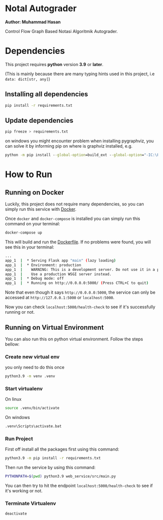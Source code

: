 # Notal Autograder
**Author: Muhammad Hasan**

Control Flow Graph Based Notasi Algoritmik Autograder.

# Dependencies

This project requires __python__ version __3.9__ or __later__.

(This is mainly because there are many typing hints used in this project, i.e `data: dict[str, any]`)

## Installing all dependencies
```sh
pip install -r requirements.txt
```

## Update dependencies
```sh
pip freeze > requirements.txt
```


on windows you might encounter problem when installing pygraphviz, you can solve it by informing pip on where is graphviz installed, e.g.
```cmd
python -m pip install --global-option=build_ext --global-option="-IC:\Program Files\Graphviz\include" --global-option="-LC:\Program Files\Graphviz\lib" pygraphviz
```

# How to Run

## Running on Docker

Luckily, this project does not require many dependencies, so you can simply run this service with [Docker](https://www.docker.com/).

Once `docker` and `docker-compose` is installed you can simply run this command on your terminal:

```bash
docker-compose up
```

This will build and run the [Dockerfile](./Dockerfile). If no problems were found, you will see this in your terminal:

```bash
...
app_1  |  * Serving Flask app "main" (lazy loading)
app_1  |  * Environment: production
app_1  |    WARNING: This is a development server. Do not use it in a production deployment.
app_1  |    Use a production WSGI server instead.
app_1  |  * Debug mode: off
app_1  |  * Running on http://0.0.0.0:5000/ (Press CTRL+C to quit)
```

Note that even though it says `http://0.0.0.0:5000`, the service can only be accessed at `http://127.0.0.1:5000` or `localhost:5000`.

Now you can check `localhost:5000/health-check` to see if it's successfully running or not.

<!-- TODO: Add Documentation on API -->

## Running on Virtual Environment

You can also run this on python virtual environment. Follow the steps bellow:

### Create new virtual env
you only need to do this once
```sh
python3.9 -m venv .venv
```

### Start virtualenv
On linux
```sh
source .venv/bin/activate
```

On windows
```cmd
.venv\Scripts\activate.bat
```

### Run Project

First off install all the packages first using this command:

```bash
python3.9 -m pip install -r requirements.txt
```

Then run the service by using this command:

```bash
PYTHONPATH=$(pwd) python3.9 web_service/src/main.py
```

You can then try to hit the endpoint `localhost:5000/health-check` to see if it's working or not.


### Terminate Virtualenv
```sh
deactivate
```
